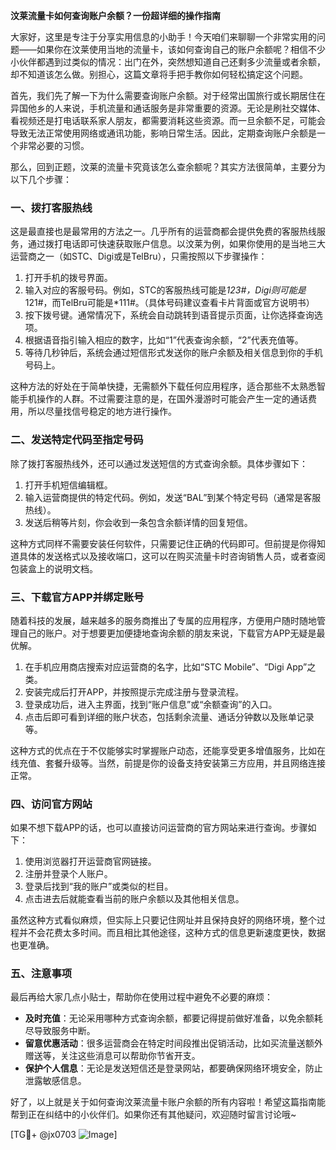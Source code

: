 **汶莱流量卡如何查询账户余额？一份超详细的操作指南**

大家好，这里是专注于分享实用信息的小助手！今天咱们来聊聊一个非常实用的问题——如果你在汶莱使用当地的流量卡，该如何查询自己的账户余额呢？相信不少小伙伴都遇到过类似的情况：出门在外，突然想知道自己还剩多少流量或者余额，却不知道该怎么做。别担心，这篇文章将手把手教你如何轻松搞定这个问题。

首先，我们先了解一下为什么需要查询账户余额。对于经常出国旅行或长期居住在异国他乡的人来说，手机流量和通话服务是非常重要的资源。无论是刷社交媒体、看视频还是打电话联系家人朋友，都需要消耗这些资源。而一旦余额不足，可能会导致无法正常使用网络或通讯功能，影响日常生活。因此，定期查询账户余额是一个非常必要的习惯。

那么，回到正题，汶莱的流量卡究竟该怎么查余额呢？其实方法很简单，主要分为以下几个步骤：

### 一、拨打客服热线

这是最直接也是最常用的方法之一。几乎所有的运营商都会提供免费的客服热线服务，通过拨打电话即可快速获取账户信息。以汶莱为例，如果你使用的是当地三大运营商之一（如STC、Digi或是TelBru），只需按照以下步骤操作：

1. 打开手机的拨号界面。
2. 输入对应的客服号码。例如，STC的客服热线可能是*123#，Digi则可能是*121#，而TelBru可能是*111#。（具体号码建议查看卡片背面或官方说明书）
3. 按下拨号键。通常情况下，系统会自动跳转到语音提示页面，让你选择查询选项。
4. 根据语音指引输入相应的数字，比如“1”代表查询余额，“2”代表充值等。
5. 等待几秒钟后，系统会通过短信形式发送你的账户余额及相关信息到你的手机号码上。

这种方法的好处在于简单快捷，无需额外下载任何应用程序，适合那些不太熟悉智能手机操作的人群。不过需要注意的是，在国外漫游时可能会产生一定的通话费用，所以尽量找信号稳定的地方进行操作。

### 二、发送特定代码至指定号码

除了拨打客服热线外，还可以通过发送短信的方式查询余额。具体步骤如下：

1. 打开手机短信编辑框。
2. 输入运营商提供的特定代码。例如，发送“BAL”到某个特定号码（通常是客服热线）。
3. 发送后稍等片刻，你会收到一条包含余额详情的回复短信。

这种方式同样不需要安装任何软件，只需要记住正确的代码即可。但前提是你得知道具体的发送格式以及接收端口，这可以在购买流量卡时咨询销售人员，或者查阅包装盒上的说明文档。

### 三、下载官方APP并绑定账号

随着科技的发展，越来越多的服务商推出了专属的应用程序，方便用户随时随地管理自己的账户。对于想要更加便捷地查询余额的朋友来说，下载官方APP无疑是最优解。

1. 在手机应用商店搜索对应运营商的名字，比如“STC Mobile”、“Digi App”之类。
2. 安装完成后打开APP，并按照提示完成注册与登录流程。
3. 登录成功后，进入主界面，找到“账户信息”或“余额查询”的入口。
4. 点击后即可看到详细的账户状态，包括剩余流量、通话分钟数以及账单记录等。

这种方式的优点在于不仅能够实时掌握账户动态，还能享受更多增值服务，比如在线充值、套餐升级等。当然，前提是你的设备支持安装第三方应用，并且网络连接正常。

### 四、访问官方网站

如果不想下载APP的话，也可以直接访问运营商的官方网站来进行查询。步骤如下：

1. 使用浏览器打开运营商官网链接。
2. 注册并登录个人账户。
3. 登录后找到“我的账户”或类似的栏目。
4. 点击进去后就能查看当前的账户余额以及其他相关信息。

虽然这种方式看似麻烦，但实际上只要记住网址并且保持良好的网络环境，整个过程并不会花费太多时间。而且相比其他途径，这种方式的信息更新速度更快，数据也更准确。

### 五、注意事项

最后再给大家几点小贴士，帮助你在使用过程中避免不必要的麻烦：

- **及时充值**：无论采用哪种方式查询余额，都要记得提前做好准备，以免余额耗尽导致服务中断。
- **留意优惠活动**：很多运营商会在特定时间段推出促销活动，比如买流量送额外赠送等，关注这些消息可以帮助你节省开支。
- **保护个人信息**：无论是发送短信还是登录网站，都要确保网络环境安全，防止泄露敏感信息。

好了，以上就是关于如何查询汶莱流量卡账户余额的所有内容啦！希望这篇指南能帮到正在纠结中的小伙伴们。如果你还有其他疑问，欢迎随时留言讨论哦~

[TG💪+ @jx0703 ![Image](https://github.com/user-attachments/assets/dbca1d08-cadb-493c-b0ec-ad6f7a83f270)]